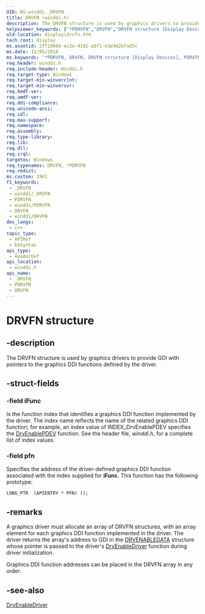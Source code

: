 ```yaml
---
UID: NS:winddi._DRVFN
title: DRVFN (winddi.h)
description: The DRVFN structure is used by graphics drivers to provide GDI with pointers to the graphics DDI functions defined by the driver.
helpviewer_keywords: ["*PDRVFN","DRVFN","DRVFN structure [Display Devices]","PDRVFN","PDRVFN structure pointer [Display Devices]","display.drvfn","grstrcts_178b2ecc-75f9-4921-8912-661b33305d80.xml","winddi/DRVFN","winddi/PDRVFN"]
old-location: display\drvfn.htm
tech.root: display
ms.assetid: 2ff20004-ec2e-4192-a5f1-e3e9d2bfad3c
ms.date: 12/05/2018
ms.keywords: '*PDRVFN, DRVFN, DRVFN structure [Display Devices], PDRVFN, PDRVFN structure pointer [Display Devices], display.drvfn, grstrcts_178b2ecc-75f9-4921-8912-661b33305d80.xml, winddi/DRVFN, winddi/PDRVFN'
req.header: winddi.h
req.include-header: Winddi.h
req.target-type: Windows
req.target-min-winverclnt: 
req.target-min-winversvr: 
req.kmdf-ver: 
req.umdf-ver: 
req.ddi-compliance: 
req.unicode-ansi: 
req.idl: 
req.max-support: 
req.namespace: 
req.assembly: 
req.type-library: 
req.lib: 
req.dll: 
req.irql: 
targetos: Windows
req.typenames: DRVFN, *PDRVFN
req.redist: 
ms.custom: 19H1
f1_keywords:
 - _DRVFN
 - winddi/_DRVFN
 - PDRVFN
 - winddi/PDRVFN
 - DRVFN
 - winddi/DRVFN
dev_langs:
 - c++
topic_type:
 - APIRef
 - kbSyntax
api_type:
 - HeaderDef
api_location:
 - winddi.h
api_name:
 - _DRVFN
 - PDRVFN
 - DRVFN
---
```


# DRVFN structure


## -description

The DRVFN structure is used by graphics drivers to provide GDI with pointers to the graphics DDI functions defined by the driver.

## -struct-fields

### -field iFunc

Is the function index that identifies a graphics DDI function implemented by the driver. The index name reflects the name of the related graphics DDI function; for example, an index value of INDEX_DrvEnablePDEV specifies the <a href="/windows/desktop/api/winddi/nf-winddi-drvenablepdev">DrvEnablePDEV</a> function. See the header file, <i>winddi.h</i>, for a complete list of index values.

### -field pfn

Specifies the address of the driver-defined graphics DDI function associated with the index supplied for <b>iFunc</b>. This function has the following prototype:


```
LONG_PTR  (APIENTRY * PFN) ();
```

## -remarks

A graphics driver must allocate an array of DRVFN structures, with an array element for each graphics DDI function implemented in the driver. The driver returns the array's address to GDI in the <a href="/windows/desktop/api/winddi/ns-winddi-drvenabledata">DRVENABLEDATA</a> structure whose pointer is passed to the driver's <a href="/windows/desktop/api/winddi/nf-winddi-drvenabledriver">DrvEnableDriver</a> function during driver initialization.

Graphics DDI function addresses can be placed in the DRVFN array in any order.

## -see-also

<a href="/windows/desktop/api/winddi/nf-winddi-drvenabledriver">DrvEnableDriver</a>

